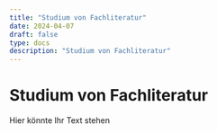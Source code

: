 ```yaml
---
title: "Studium von Fachliteratur"
date: 2024-04-07
draft: false
type: docs
description: "Studium von Fachliteratur"
---
```


# Studium von Fachliteratur

Hier könnte Ihr Text stehen